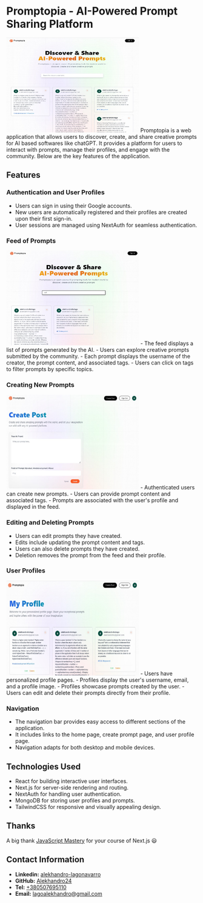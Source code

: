 # Promptopia - AI-Powered Prompt Sharing Platform

<img src="/public/assets/promptopia/main-page.jpg" width="350" height="250">
Promptopia is a web application that allows users to discover, create, and share creative prompts for AI based softwares like chatGPT. It provides a platform for users to interact with prompts, manage their profiles, and engage with the community. Below are the key features of the application.

## Features

### Authentication and User Profiles

- Users can sign in using their Google accounts.
- New users are automatically registered and their profiles are created upon their first sign-in.
- User sessions are managed using NextAuth for seamless authentication.

### Feed of Prompts

<img src="/public/assets/promptopia/filter-page.jpg" width="350" height="250">
- The feed displays a list of prompts generated by the AI.
- Users can explore creative prompts submitted by the community.
- Each prompt displays the username of the creator, the prompt content, and associated tags.
- Users can click on tags to filter prompts by specific topics.

### Creating New Prompts

<img src="/public/assets/promptopia/create-page.jpg" width="350" height="250">
- Authenticated users can create new prompts.
- Users can provide prompt content and associated tags.
- Prompts are associated with the user's profile and displayed in the feed.

### Editing and Deleting Prompts

- Users can edit prompts they have created.
- Edits include updating the prompt content and tags.
- Users can also delete prompts they have created.
- Deletion removes the prompt from the feed and their profile.

### User Profiles

<img src="/public/assets/promptopia/my-profile-page.jpg" width="350" height="250">
- Users have personalized profile pages.
- Profiles display the user's username, email, and a profile image.
- Profiles showcase prompts created by the user.
- Users can edit and delete their prompts directly from their profile.

### Navigation

- The navigation bar provides easy access to different sections of the application.
- It includes links to the home page, create prompt page, and user profile page.
- Navigation adapts for both desktop and mobile devices.

## Technologies Used

- React for building interactive user interfaces.
- Next.js for server-side rendering and routing.
- NextAuth for handling user authentication.
- MongoDB for storing user profiles and prompts.
- TailwindCSS for responsive and visually appealing design.

## Thanks

A big thank [JavaScript Mastery](https://www.youtube.com/@javascriptmastery) for your course of Next.js &#128515;

## Contact Information

- **Linkedin:**
  [alekhandro-lagonavarro](https://www.linkedin.com/in/alekhandro-lagonavarro/)
- **GitHub:** [Alekhandro24](https://github.com/Alekhandro24)
- **Tel:** [+380507695110](+380507695110)
- **Email:** [lagoalekhandro@gmail.com](https://www.gmail.com)
